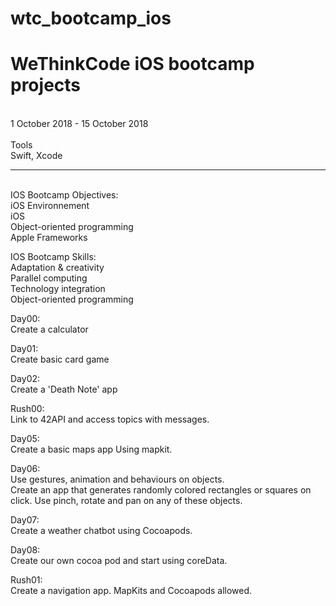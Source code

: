 # wtc_bootcamp_ios
<h1>WeThinkCode iOS bootcamp projects </h1> </br>
1 October 2018 - 15 October 2018</br>
</br>
Tools</br>
Swift, Xcode</br>
<hr>
</br>
IOS Bootcamp Objectives: </br>
  iOS Environnement</br>
  iOS</br>
  Object-oriented programming </br>
  Apple Frameworks</br>

IOS Bootcamp Skills:</br>
  Adaptation & creativity </br>
  Parallel computing </br>
  Technology integration </br>
  Object-oriented programming </br>

Day00:</br>
  Create a calculator </br>
  
Day01:</br>
  Create basic card game</br>

Day02:</br>
  Create a 'Death Note' app</br>
  
Rush00:</br>
  Link to 42API and access topics with messages.</br>
  
Day05:</br>
  Create a basic maps app Using mapkit.</br>

Day06:</br>
  Use gestures, animation and behaviours on objects.</br>
  Create an app that generates randomly colored rectangles or squares on click. Use pinch, rotate and pan on any of these objects.</br>
  
Day07: </br>
  Create a weather chatbot using Cocoapods.</br>
  
Day08: </br>
  Create our own cocoa pod and start using coreData. </br>
  
Rush01: </br>
  Create a navigation app. MapKits and Cocoapods allowed. </br>
